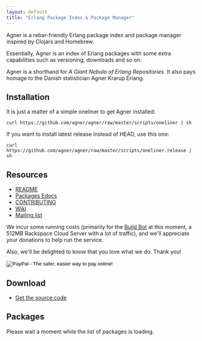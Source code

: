 ```yaml
---
layout: default
title: "Erlang Package Index & Package Manager"
---
```


Agner is a rebar-friendly Erlang package index and package manager inspired by Clojars and
Homebrew.

Essentially, Agner is an index of Erlang packages with some extra
capabilities such as versioning, downloads and so on.

Agner is a shorthand for *A Giant Nebula of Erlang Repositories*. It
also pays homage to the Danish statistician Agner Krarup Erlang.

Installation
------------

It is just a matter of a simple oneliner to get Agner installed:

<pre class="code"><code>curl https://github.com/agner/agner/raw/master/scripts/oneliner | sh</code></pre>

If you want to install latest release instead of HEAD, use this one:

<pre class="code"><code>curl https://github.com/agner/agner/raw/master/scripts/oneliner.release | sh</code></pre>

Resources
---------

* [README](https://github.com/agner/agner#readme)
* [Packages Edocs](http://doc.erlagner.org/)
* [CONTRIBUTING](https://github.com/agner/agner/blob/master/CONTRIBUTING.md)
* [Wiki](https://github.com/agner/agner/wiki)
* [Mailing list](http://groups.google.com/group/agner-erlang)

We incur some running costs (primarily for the <a href="http://build.erlagner.org/">Build Bot</a> at this moment,
a 512MB Rackspace Cloud Server with a lot of traffic), and we'll appreciate your donations to help run the service.

Also, we'll be delighted to know that you love what we do. Thank you!

<form action="https://www.paypal.com/cgi-bin/webscr" method="post">
<input type="hidden" name="cmd" value="_s-xclick" />
<input type="hidden" name="hosted_button_id" value="RB3TVE3ZRQFZ8" />
<input type="image" src="https://www.paypal.com/en_US/i/btn/btn_donateCC_LG.gif" border="0" name="submit" alt="PayPal - The safer, easier way to pay online!" />
<img alt="" border="0" src="https://www.paypal.com/en_US/i/scr/pixel.gif" width="1" height="1"></img>
</form>

Download
--------

* [Get the source code](https://github.com/agner/agner)

Packages
--------

Please wait a moment while the list of packages is loading.
